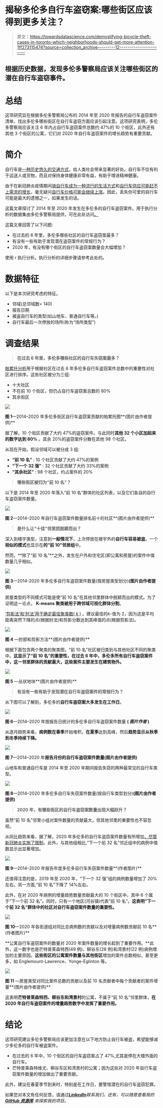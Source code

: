 # 揭秘多伦多自行车盗窃案:哪些街区应该得到更多关注？

> 原文：<https://towardsdatascience.com/demystifying-bicycle-theft-cases-in-toronto-which-neighborhoods-should-get-more-attention-1ff273115474?source=collection_archive---------12----------------------->

## 根据历史数据，发现多伦多警察局应该关注哪些街区的潜在自行车盗窃事件。

# **总结**

这项研究旨在根据多伦多警察局公布的 2014 年至 2020 年报告的自行车盗窃案件清单，找出多伦多哪些街区在自行车盗窃方面应该引起注意。这项研究表明，多伦多警察局应该关注 6 年内占自行车盗窃案件总数约 47%的 10 个街区，此外还有其他 3 个街区的公寓，它们对 2020 年自行车盗窃案件的增长趋势有重要贡献。

# **简介**

自行车是[一种历史悠久的交通方式](https://en.wikipedia.org/wiki/History_of_the_bicycle)，给人类社会带来显著的好处。自行车不仅有利于运送人或货物，而且对保持身体健康非常有益，有助于增进精神健康。

由于在新冠肺炎疫情期间[骑自行车成为一种流行的生活方式](https://www.bbc.com/future/bespoke/made-on-earth/the-great-bicycle-boom-of-2020.html)和[自行车供应可能赶不上需求的增长](https://www.bicycling.com/news/a34587945/coronavirus-bike-shortage/)，毫无疑问[自行车价格可能会继续上涨](https://www.bicycleretailer.com/international/2021/02/05/take-hike-bike-prices-expected-go-again#.YW_WABpBy5c)。因此，丢失你可爱的自行车可能是最大的遗憾之一，如果发生的话。

这篇文章探讨了 2014 年至 2020 年发生在多伦多的自行车盗窃案件。用于执行分析的数据集由多伦多警察局提供，可在此处访问[。](https://data.torontopolice.on.ca/datasets/bicycle-thefts/explore?location=43.727864%2C-79.122754%2C9.64)

这篇文章回答了以下问题:

*   在过去的 6 年里，多伦多哪些社区的自行车盗窃案最多？
*   有没有一些有助于发现潜在盗窃案件的常规行为？
*   2020 年，有没有哪个街区的自行车盗窃案数量会大幅增加？

使用 r 执行分析。执行分析的详细步骤请参考此处的。

# **数据特征**

以下是本次研究考虑的特征。

*   邻域(总邻域数= 140)
*   报告日期
*   被盗自行车的类型(如山地车、普通自行车等。)
*   自行车最后一次停放的场所(称为“场所类型”)

# **调查结果**

> **在过去 6 年里，多伦多哪些社区的自行车失窃案最多？**

[帕累托分析](https://en.wikipedia.org/wiki/Pareto_analysis)用于根据社区在过去 6 年多伦多自行车盗窃案件总数中的重要性对社区进行排序。这些社区被分为三组:

*   十大社区
*   不在前 10 个街区，但仍占自行车盗窃案总数的 80%
*   其余街区

![](img/96d7f2f5191ffafcb092d688addc793d.png)

**图 1**—2014–2020 年多伦多街区自行车盗窃案贡献的帕累托图**(图片由作者提供)**

据了解，10 个街区贡献了大约 47%的盗窃案件。与此同时**其他 32 个小区加起来的数字达到 80%** 。其余 20%的盗窃案件分散在其他 98 个社区。

从现在开始，假设邻域可以被分成 3 组:

*   **“前 10 名”** : 10 个社区贡献了大约 47%的案例
*   **“下一个 32 强”** : 32 个社区贡献了大约 33%的案例
*   **“其余社区”** : 98 个社区，约占案件的 20%

> **哪些街区被归为“前 10 名”？**

以下是 2014 年至 2020 年落入“前 10 名”群体的社区列表，以及它们各自的自行车盗窃案件数量。

![](img/c9af21f3f5d71bdedfac99c4578076b4.png)

**图 2**—2014–2020 年自行车盗窃案件数量排名前十的社区**(图片由作者提供)**

> **是什么让“十佳”邻里团脱颖而出？**

深入到楼宇类型，注意到**一般情况下**，上次停放在楼宇外的**自行车容易被盗**。一个**相似的模式**也显示在**的“前 10”邻居组**中。

然而，**除了“前 10 名”**之外，发生在户外和住宅区(即公寓和房屋)的案件中值数量几乎相似。

![](img/d13a1133778f0306b19a378e0787236b.png)

**图 3**—2014-2020 年多伦多自行车盗窃案件数量(按房屋类型划分)**(图片由作者提供)**

房屋类型的不同模式可能是使“前 10 名”在其他邻里群体中脱颖而出的模式。为了证明这一论点， **K-means 聚类被用于跨邻域可视化群体分割**。

[‘剪影法’和‘肘法’用于确定最佳聚类数( *k* )](/silhouette-method-better-than-elbow-method-to-find-optimal-clusters-378d62ff6891) 。建议最佳的*k*-值为 2，因为这是平均距离突然下降的点(根据肘法)和剪影分数达到其峰值的点(根据剪影法)。

![](img/b4de81722be2f069cc4341370defbccf.png)

**图 4** —肘部和剪影方法**(图片由作者提供)**

根据下面包含两个聚类的聚类图，“前 10 名”社区被归类到与其他社区不同的聚类中。**这显示了“前 10 名”的重要性，在过去 6 年中，多伦多所有自行车盗窃案件中，这一邻里群体的贡献最大，这些案件主要发生在建筑物外。**

![](img/27abaea012c29ac86e7c0b90d71b9c0c.png)

**图 5** —丛状地块**(图片由作者提供)**

> **有没有一些有助于发现潜在自行车盗窃案件的常规行为？**

从下图可以了解到，多伦多的**自行车盗窃案大多发生在工作日**。

![](img/736cfd8b8790df27b0e0011d7dd89e50.png)

**图 6**—2014–2020 年按报告日统计的多伦多自行车盗窃案件数量 **( *图片作者* )**

从逐月趋势来看，**病例数在春季**开始堆积，**在夏季**达到高峰，然后**趋势显示从秋季到冬季持续下降。**

![](img/92e99581edfb9916a21b16541ad95918.png)

**图 7**—2014–2020 年**报告月份的自行车盗窃案件数量(图片由作者提供)**

山地车和普通自行车是 2014 年至 2020 年期间报告失窃的两种最常见的自行车类型。

![](img/42880e27b9379f6104a9d2b4665a6ee8.png)

**图 8**—2014–2020 年多伦多自行车失窃案件数量(按自行车类型划分)**(图片由作者提供)**

> **2020 年，有哪些街区的自行车盗窃案数量出现大幅跃升？**

虽然“前 10 名”邻里小组对案件数量的贡献最大，但其他邻里的重要性也不容忽视。

从同比趋势来看，据了解，2020 年多伦多的自行车盗窃案件数量有所增加[，尽管新冠肺炎实施了限制](https://en.wikipedia.org/wiki/COVID-19_pandemic_in_Toronto)。此外，与其他组相比,“下一个前 32 名”邻近组中的病例中值数显示出显著增加。

![](img/b36e3469323f024f90d498d0b6d02dfe.png)

**图 9**—2014–2020 年报告年度多伦多自行车失窃案件数量**(作者图片)**

还值得注意的是，2019 年至 2020 年，“下一个 32 强”组的病例数量增加了 20%左右。另一方面,“前 10 名”下降了 14%左右。

此外，在对 2020 年病例的增量趋势数量贡献最大的 10 个街区中，其中 6 个属于“下一个前 32 名”。同时，只有一个地区(河谷镇)代表“前 10 名”。**这表明“下一个前 32 名”群体中的社区对自行车盗窃案件数量的重要性。**

![](img/c89e15a8f1fde8ee6299f4b8775aa8fe.png)

**图 10**—2020 年各街道组对同比总病例数的贡献以及对增量病例数贡献前 10 名**(作者图片)**

**公寓自行车盗窃案件的数量对 2020 年案件数量的增长起到了重要作用。**此外，这一数字也是芒特普莱森特西(49 例)、柳谷东(28 例)和湾景村(22 例)病例增加的主要原因。**这些街区的公寓案件数量与其他街区**增加的案件总数相似，甚至更多，如 Englemount-Lawrence、Yonge-Eglinton 等。

![](img/d40c4f90d9b0db8b0c55fd89ff679a6f.png)

**图 11** —房屋类型对同比案件总数的贡献以及前 10 名贡献者中每个贡献者的案件增量**(图片由作者提供)**

这表明**芒特普莱森特西、柳谷东和湾景村**的公寓，不属于“前 10 名”邻里群体，**在 2020 年自行车盗窃案件的增量趋势数字中发挥了重要作用。**

# **结论**

这项研究建议多伦多警察局应该更加注意在以下地方防止自行车被盗，希望能够减少多伦多的自行车被盗案件。

*   在过去的 6 年中，10 个街区的自行车盗窃案占了 47%,尤其是停在大楼外面的自行车。
*   芒特普莱森特维尤、柳谷东区和湾景村的公寓；因为这些对 2020 年自行车盗窃案件数量的增加做出了重要贡献。

此外，建议在春夏季节到来时，特别是在工作日，要警惕潜在的自行车盗窃犯罪。

如果您对本文有任何反馈，请通过[***LinkedIn***](https://www.linkedin.com/in/adhiprathama/)*联系我们。还有，可以随意查看我的* [***GitHub 资源库***](https://github.com/adhiprathama92) *来探索我的项目。*